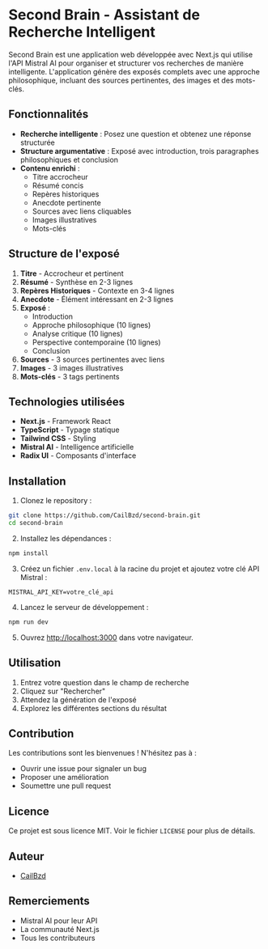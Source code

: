 # Second Brain - Assistant de Recherche Intelligent

Second Brain est une application web développée avec Next.js qui utilise l'API Mistral AI pour organiser et structurer vos recherches de manière intelligente. L'application génère des exposés complets avec une approche philosophique, incluant des sources pertinentes, des images et des mots-clés.

## Fonctionnalités

- **Recherche intelligente** : Posez une question et obtenez une réponse structurée
- **Structure argumentative** : Exposé avec introduction, trois paragraphes philosophiques et conclusion
- **Contenu enrichi** :
  - Titre accrocheur
  - Résumé concis
  - Repères historiques
  - Anecdote pertinente
  - Sources avec liens cliquables
  - Images illustratives
  - Mots-clés

## Structure de l'exposé

1. **Titre** - Accrocheur et pertinent
2. **Résumé** - Synthèse en 2-3 lignes
3. **Repères Historiques** - Contexte en 3-4 lignes
4. **Anecdote** - Élément intéressant en 2-3 lignes
5. **Exposé** :
   - Introduction
   - Approche philosophique (10 lignes)
   - Analyse critique (10 lignes)
   - Perspective contemporaine (10 lignes)
   - Conclusion
6. **Sources** - 3 sources pertinentes avec liens
7. **Images** - 3 images illustratives
8. **Mots-clés** - 3 tags pertinents

## Technologies utilisées

- **Next.js** - Framework React
- **TypeScript** - Typage statique
- **Tailwind CSS** - Styling
- **Mistral AI** - Intelligence artificielle
- **Radix UI** - Composants d'interface

## Installation

1. Clonez le repository :
```bash
git clone https://github.com/CailBzd/second-brain.git
cd second-brain
```

2. Installez les dépendances :
```bash
npm install
```

3. Créez un fichier `.env.local` à la racine du projet et ajoutez votre clé API Mistral :
```
MISTRAL_API_KEY=votre_clé_api
```

4. Lancez le serveur de développement :
```bash
npm run dev
```

5. Ouvrez [http://localhost:3000](http://localhost:3000) dans votre navigateur.

## Utilisation

1. Entrez votre question dans le champ de recherche
2. Cliquez sur "Rechercher"
3. Attendez la génération de l'exposé
4. Explorez les différentes sections du résultat

## Contribution

Les contributions sont les bienvenues ! N'hésitez pas à :
- Ouvrir une issue pour signaler un bug
- Proposer une amélioration
- Soumettre une pull request

## Licence

Ce projet est sous licence MIT. Voir le fichier `LICENSE` pour plus de détails.

## Auteur

- [CailBzd](https://github.com/CailBzd)

## Remerciements

- Mistral AI pour leur API
- La communauté Next.js
- Tous les contributeurs
